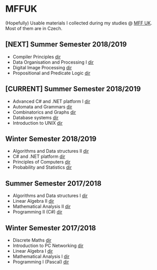 # MFFUK

(Hopefully) Usable materials I collected during my studies @ [MFF UK](https://www.mff.cuni.cz/studium/bcmgr/ok/ib3a23.htm).  
Most of them are in Czech.

## \[NEXT\] Summer Semester 2018/2019
- Compiler Principles [dir](https://bastianluk.github.io/MFFUK/Compiler%20Principles/pagehub.html)
- Data Organisation and Processing I [dir](https://bastianluk.github.io/MFFUK/Data%20Organisation%20and%20Processing%20Ipagehub.html)
- Digital Image Processing [dir](https://bastianluk.github.io/MFFUK/Digital%20Image%20Processing/pagehub.html)
- Propositional and Predicate Logic [dir](https://bastianluk.github.io/MFFUK/Propositional%20and%20Predicate%20Logic/pagehub.html)
## \[CURRENT\] Summer Semester 2018/2019
- Advanced C# and .NET platform I [dir](https://bastianluk.github.io/MFFUK/C%23%20and%20.NET/pagehub.html)
- Automata and Grammars [dir](https://bastianluk.github.io/MFFUK/Automata%20and%20Grammars/pagehub.html)
- Combinatorics and Graphs [dir](https://bastianluk.github.io/MFFUK/Combinatorics%20and%20Graphs/pagehub.html)
- Database systems [dir](https://bastianluk.github.io/MFFUK/Database%20Systems/pagehub.html)
- Introduction to UNIX [dir](https://bastianluk.github.io/MFFUK/Introduction%20to%20UNIX/pagehub.html)
## Winter Semester 2018/2019
- Algorithms and Data structures II [dir](https://bastianluk.github.io/MFFUK/Algorithms%20and%20Data%20structures/pagehub.html)
- C# and .NET platform [dir](https://bastianluk.github.io/MFFUK/C%23%20and%20.NET/pagehub.html)
- Principles of Computers [dir](https://bastianluk.github.io/MFFUK/Principles%20of%20Computers/pagehub.html)
- Probability and Statistics [dir](https://bastianluk.github.io/MFFUK/Probability%20and%20Statistics/pagehub.html)
## Summer Semester 2017/2018
- Algorithms and Data structures I [dir](https://bastianluk.github.io/MFFUK/Algorithms%20and%20Data%20structures/pagehub.html)
- Linear Algebra II [dir](https://bastianluk.github.io/MFFUK/Linear%20Algebra/pagehub.html)
- Mathematical Analysis II [dir](./Mathematical%20Analysis/pagehub.html)
- Programming II (C#) [dir](https://bastianluk.github.io/MFFUK/Programming/pagehub.html)
## Winter Semester 2017/2018
- Discrete Maths [dir](https://bastianluk.github.io/MFFUK/Discrete%20Maths/pagehub.html)
- Introduction to PC Networking [dir](https://bastianluk.github.io/MFFUK/Introduction%20to%20PC%20Networking/pagehub.html)
- Linear Algebra I [dir](https://bastianluk.github.io/MFFUK/Linear%20Algebra/pagehub.html)
- Mathematical Analysis I [dir](https://bastianluk.github.io/MFFUK/Mathematical%20Analysis/pagehub.html)
- Programming I (Pascal) [dir](https://bastianluk.github.io/MFFUK/Programming/pagehub.html)
